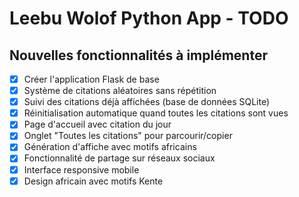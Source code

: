 # Leebu Wolof Python App - TODO

## Nouvelles fonctionnalités à implémenter

- [x] Créer l'application Flask de base
- [x] Système de citations aléatoires sans répétition
- [x] Suivi des citations déjà affichées (base de données SQLite)
- [x] Réinitialisation automatique quand toutes les citations sont vues
- [x] Page d'accueil avec citation du jour
- [x] Onglet "Toutes les citations" pour parcourir/copier
- [x] Génération d'affiche avec motifs africains
- [x] Fonctionnalité de partage sur réseaux sociaux
- [x] Interface responsive mobile
- [x] Design africain avec motifs Kente
